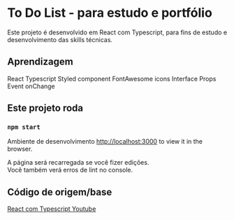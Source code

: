 # To Do List -  para estudo e portfólio

Este projeto é desenvolvido em React com Typescript, para fins de estudo e desenvolvimento
das skills técnicas. 

## Aprendizagem

React 
Typescript
Styled component
FontAwesome icons
Interface Props
Event onChange


## Este projeto roda
### `npm start`

Ambiente de desenvolvimento [http://localhost:3000](http://localhost:3000) to view it in the browser.

A página será recarregada se você fizer edições.\
Você também verá erros de lint no console.

## Código de origem/base 
[React com Typescript Youtube](https://www.youtube.com/watch?v=95sAtAareR8)
